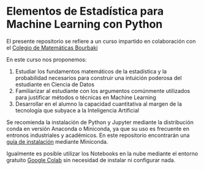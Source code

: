 # Elementos de Estadística para Machine Learning con Python

El presente repositorio se refiere a un curso impartido en colaboración con el [Colegio de Matemáticas Bourbaki](https://www.colegio-bourbaki.com/) 

En este curso nos proponemos: 
1. Estudiar los fundamentos matemáticos de la estadística y la probabilidad necesarios para construir una intuición poderosa del estudiante en Ciencia de Datos
2. Familiarizar al estudiante con los argumentos comúnmente utilizados para justificar métodos o técnicas en Machine Learning
3. Desarrollar en el alumno la capacidad cuantitativa al margen de la tecnología que subyace a la Inteligencia Artificial

Se recomienda la instalación de Python y Jupyter mediante la distribución conda en versión Anaconda o Miniconda, ya que su uso es frecuente en entronos industriales y académicos. En este repositorio encontrarán una [guía de instalación](https://github.com/AnIsAsPe/ElementosEstadisticaMachineLearningPython/blob/master/Instalaci%C3%B3n%20Python%20y%20Enorno%20de%20Trabajo.pdf) mediante Miniconda.

Igualmente es posible utilizar los Notebooks en la nube mediante el entorno gratuito [Google Colab](https://colab.research.google.com/) sin necesidad de instalar ni configurar nada.





